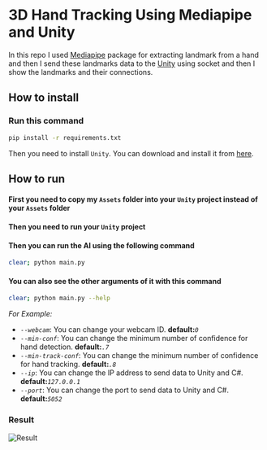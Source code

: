 # 3D Hand Tracking Using Mediapipe and Unity

In this repo I used [Mediapipe](https://github.com/google-ai-edge/mediapipe) package for extracting landmark from a hand and then I send these landmarks data to the [Unity](https://github.com/Unity-Technologies) using socket and then I show the landmarks and their connections.

## How to install

### Run this command

```bash
pip install -r requirements.txt
```

Then you need to install `Unity`. You can download and install it from [here](https://docs.unity3d.com/hub/manual/InstallHub.html).

## How to run

#### First you need to copy my `Assets` folder into your `Unity` project instead of your `Assets` folder

#### Then you need to run your `Unity` project

#### Then you can run the AI using the following command

```bash
clear; python main.py
```

#### You can also see the other arguments of it with this command

```bash
clear; python main.py --help
```

*For Example:*

- *`--webcam`*: You can change your webcam ID. **default:***`0`*
- *`--min-conf`*: You can change the minimum number of confidence for hand detection. **default:***`.7`*
- *`--min-track-conf`*: You can change the minimum number of confidence for hand tracking. **default:***`.8`*
- *`--ip`*: You can change the IP address to send data to Unity and C#. **default:***`127.0.0.1`*
- *`--port`*: You can change the port to send data to Unity and C#. **default:***`5052`*

### Result

![Result](./out/3d_hand_tracking_854x480.gif)
